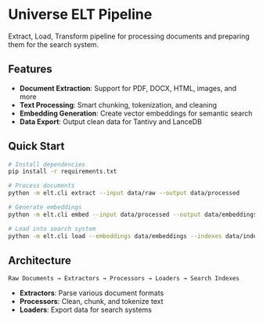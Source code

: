 # Universe ELT Pipeline

Extract, Load, Transform pipeline for processing documents and preparing them for the search system.

## Features

- **Document Extraction**: Support for PDF, DOCX, HTML, images, and more
- **Text Processing**: Smart chunking, tokenization, and cleaning
- **Embedding Generation**: Create vector embeddings for semantic search
- **Data Export**: Output clean data for Tantivy and LanceDB

## Quick Start

```bash
# Install dependencies
pip install -r requirements.txt

# Process documents
python -m elt.cli extract --input data/raw --output data/processed

# Generate embeddings
python -m elt.cli embed --input data/processed --output data/embeddings

# Load into search system
python -m elt.cli load --embeddings data/embeddings --indexes data/indexes
```

## Architecture

```
Raw Documents → Extractors → Processors → Loaders → Search Indexes
```

- **Extractors**: Parse various document formats
- **Processors**: Clean, chunk, and tokenize text
- **Loaders**: Export data for search systems
